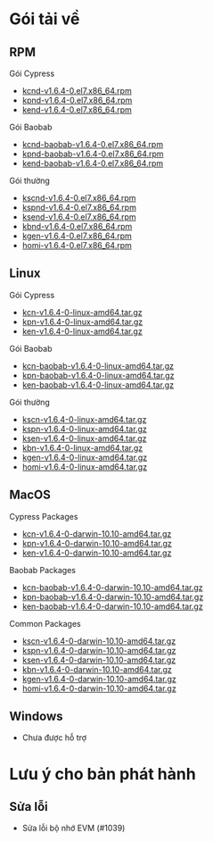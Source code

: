 # Gói tải về <a id="package-downloads"></a>

## RPM <a id="rpm"></a>

Gói Cypress
- [kcnd-v1.6.4-0.el7.x86_64.rpm](https://packages.klaytn.net/klaytn/v1.6.4/kcnd-v1.6.4-0.el7.x86_64.rpm)
- [kpnd-v1.6.4-0.el7.x86_64.rpm](https://packages.klaytn.net/klaytn/v1.6.4/kpnd-v1.6.4-0.el7.x86_64.rpm)
- [kend-v1.6.4-0.el7.x86_64.rpm](https://packages.klaytn.net/klaytn/v1.6.4/kend-v1.6.4-0.el7.x86_64.rpm)

Gói Baobab
- [kcnd-baobab-v1.6.4-0.el7.x86_64.rpm](https://packages.klaytn.net/klaytn/v1.6.4/kcnd-baobab-v1.6.4-0.el7.x86_64.rpm)
- [kpnd-baobab-v1.6.4-0.el7.x86_64.rpm](https://packages.klaytn.net/klaytn/v1.6.4/kpnd-baobab-v1.6.4-0.el7.x86_64.rpm)
- [kend-baobab-v1.6.4-0.el7.x86_64.rpm](https://packages.klaytn.net/klaytn/v1.6.4/kend-baobab-v1.6.4-0.el7.x86_64.rpm)

Gói thường
- [kscnd-v1.6.4-0.el7.x86_64.rpm](https://packages.klaytn.net/klaytn/v1.6.4/kscnd-v1.6.4-0.el7.x86_64.rpm)
- [kspnd-v1.6.4-0.el7.x86_64.rpm](https://packages.klaytn.net/klaytn/v1.6.4/kspnd-v1.6.4-0.el7.x86_64.rpm)
- [ksend-v1.6.4-0.el7.x86_64.rpm](https://packages.klaytn.net/klaytn/v1.6.4/ksend-v1.6.4-0.el7.x86_64.rpm)
- [kbnd-v1.6.4-0.el7.x86_64.rpm](https://packages.klaytn.net/klaytn/v1.6.4/kbnd-v1.6.4-0.el7.x86_64.rpm)
- [kgen-v1.6.4-0.el7.x86_64.rpm](https://packages.klaytn.net/klaytn/v1.6.4/kgen-v1.6.4-0.el7.x86_64.rpm)
- [homi-v1.6.4-0.el7.x86_64.rpm](https://packages.klaytn.net/klaytn/v1.6.4/homi-v1.6.4-0.el7.x86_64.rpm)

## Linux <a id="linux"></a>

Gói Cypress
- [kcn-v1.6.4-0-linux-amd64.tar.gz](https://packages.klaytn.net/klaytn/v1.6.4/kcn-v1.6.4-0-linux-amd64.tar.gz)
- [kpn-v1.6.4-0-linux-amd64.tar.gz](https://packages.klaytn.net/klaytn/v1.6.4/kpn-v1.6.4-0-linux-amd64.tar.gz)
- [ken-v1.6.4-0-linux-amd64.tar.gz](https://packages.klaytn.net/klaytn/v1.6.4/ken-v1.6.4-0-linux-amd64.tar.gz)

Gói Baobab
- [kcn-baobab-v1.6.4-0-linux-amd64.tar.gz](https://packages.klaytn.net/klaytn/v1.6.4/kcn-baobab-v1.6.4-0-linux-amd64.tar.gz)
- [kpn-baobab-v1.6.4-0-linux-amd64.tar.gz](https://packages.klaytn.net/klaytn/v1.6.4/kpn-baobab-v1.6.4-0-linux-amd64.tar.gz)
- [ken-baobab-v1.6.4-0-linux-amd64.tar.gz](https://packages.klaytn.net/klaytn/v1.6.4/ken-baobab-v1.6.4-0-linux-amd64.tar.gz)

Gói thường
- [kscn-v1.6.4-0-linux-amd64.tar.gz](https://packages.klaytn.net/klaytn/v1.6.4/kscn-v1.6.4-0-linux-amd64.tar.gz)
- [kspn-v1.6.4-0-linux-amd64.tar.gz](https://packages.klaytn.net/klaytn/v1.6.4/kspn-v1.6.4-0-linux-amd64.tar.gz)
- [ksen-v1.6.4-0-linux-amd64.tar.gz](https://packages.klaytn.net/klaytn/v1.6.4/ksen-v1.6.4-0-linux-amd64.tar.gz)
- [kbn-v1.6.4-0-linux-amd64.tar.gz](https://packages.klaytn.net/klaytn/v1.6.4/kbn-v1.6.4-0-linux-amd64.tar.gz)
- [kgen-v1.6.4-0-linux-amd64.tar.gz](https://packages.klaytn.net/klaytn/v1.6.4/kgen-v1.6.4-0-linux-amd64.tar.gz)
- [homi-v1.6.4-0-linux-amd64.tar.gz](https://packages.klaytn.net/klaytn/v1.6.4/homi-v1.6.4-0-linux-amd64.tar.gz)

## MacOS <a id="macos"></a>

Cypress Packages
- [kcn-v1.6.4-0-darwin-10.10-amd64.tar.gz](https://packages.klaytn.net/klaytn/v1.6.4/kcn-v1.6.4-0-darwin-10.10-amd64.tar.gz)
- [kpn-v1.6.4-0-darwin-10.10-amd64.tar.gz](https://packages.klaytn.net/klaytn/v1.6.4/kpn-v1.6.4-0-darwin-10.10-amd64.tar.gz)
- [ken-v1.6.4-0-darwin-10.10-amd64.tar.gz](https://packages.klaytn.net/klaytn/v1.6.4/ken-v1.6.4-0-darwin-10.10-amd64.tar.gz)

Baobab Packages
- [kcn-baobab-v1.6.4-0-darwin-10.10-amd64.tar.gz](https://packages.klaytn.net/klaytn/v1.6.4/kcn-baobab-v1.6.4-0-darwin-10.10-amd64.tar.gz)
- [kpn-baobab-v1.6.4-0-darwin-10.10-amd64.tar.gz](https://packages.klaytn.net/klaytn/v1.6.4/kpn-baobab-v1.6.4-0-darwin-10.10-amd64.tar.gz)
- [ken-baobab-v1.6.4-0-darwin-10.10-amd64.tar.gz](https://packages.klaytn.net/klaytn/v1.6.4/ken-baobab-v1.6.4-0-darwin-10.10-amd64.tar.gz)

Common Packages
- [kscn-v1.6.4-0-darwin-10.10-amd64.tar.gz](https://packages.klaytn.net/klaytn/v1.6.4/kscn-v1.6.4-0-darwin-10.10-amd64.tar.gz)
- [kspn-v1.6.4-0-darwin-10.10-amd64.tar.gz](https://packages.klaytn.net/klaytn/v1.6.4/kspn-v1.6.4-0-darwin-10.10-amd64.tar.gz)
- [ksen-v1.6.4-0-darwin-10.10-amd64.tar.gz](https://packages.klaytn.net/klaytn/v1.6.4/ksen-v1.6.4-0-darwin-10.10-amd64.tar.gz)
- [kbn-v1.6.4-0-darwin-10.10-amd64.tar.gz](https://packages.klaytn.net/klaytn/v1.6.4/kbn-v1.6.4-0-darwin-10.10-amd64.tar.gz)
- [kgen-v1.6.4-0-darwin-10.10-amd64.tar.gz](https://packages.klaytn.net/klaytn/v1.6.4/kgen-v1.6.4-0-darwin-10.10-amd64.tar.gz)
- [homi-v1.6.4-0-darwin-10.10-amd64.tar.gz](https://packages.klaytn.net/klaytn/v1.6.4/homi-v1.6.4-0-darwin-10.10-amd64.tar.gz)

## Windows <a id="windows"></a>

- Chưa được hỗ trợ

# Lưu ý cho bản phát hành <a id="release-notes"></a>

## Sửa lỗi
- Sửa lỗi bộ nhớ EVM (#1039)
